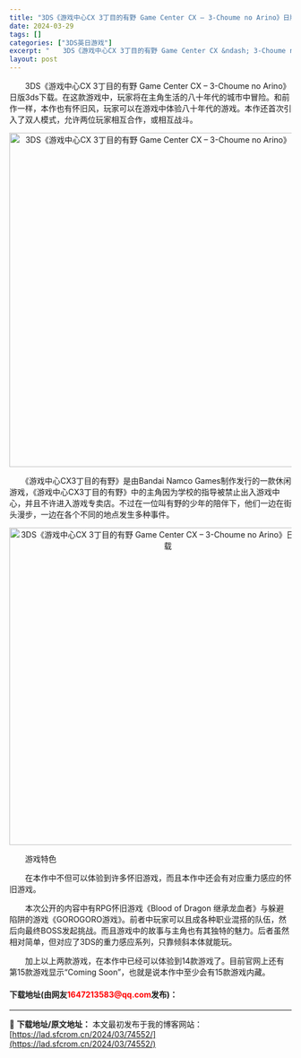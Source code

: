 ```yaml
---
title: "3DS《游戏中心CX 3丁目的有野 Game Center CX – 3-Choume no Arino》日版3ds下载"
date: 2024-03-29
tags: []
categories: ["3DS英日游戏"]
excerpt: "　　3DS《游戏中心CX 3丁目的有野 Game Center CX &ndash; 3-Choume no Arino》日版3ds下载。在这款游戏中，玩家将在主角生活的八十年代的城市中冒险。和前作一样，本作也有怀旧风，玩家可以在游戏中体验八十年代的游戏。本作还首次引入了双人模式，允许两位玩家相互合&hellip;"
layout: post
---
```


 <p>　　3DS《游戏中心CX 3丁目的有野 Game Center CX &ndash; 3-Choume no Arino》日版3ds下载。在这款游戏中，玩家将在主角生活的八十年代的城市中冒险。和前作一样，本作也有怀旧风，玩家可以在游戏中体验八十年代的游戏。本作还首次引入了双人模式，允许两位玩家相互合作，或相互战斗。</p> <p align="center"><img align="" border="0" src="https://lad.sfcrom.cn/wp-content/uploads/2024/03/20240329_6606299c2b56c.png" width="596" alt="3DS《游戏中心CX 3丁目的有野 Game Center CX – 3-Choume no Arino》日版3ds下载" /></p> <p>　　《游戏中心CX3丁目的有野》是由Bandai Namco Games制作发行的一款休闲游戏，《游戏中心CX3丁目的有野》中的主角因为学校的指导被禁止出入游戏中心，并且不许进入游戏专卖店。不过在一位叫有野的少年的陪伴下，他们一边在街头漫步，一边在各个不同的地点发生多种事件。</p> <p align="center"><img align="" border="0" src="https://lad.sfcrom.cn/wp-content/uploads/2024/03/20240329_6606299d2d629.png" width="566" alt="3DS《游戏中心CX 3丁目的有野 Game Center CX – 3-Choume no Arino》日版3ds下载" /></p> <p>　　游戏特色</p> <p>　　在本作中不但可以体验到许多怀旧游戏，而且本作中还会有对应重力感应的怀旧游戏。</p> <p>　　本次公开的内容中有RPG怀旧游戏《Blood of Dragon 继承龙血者》与躲避陷阱的游戏《GOROGORO游戏》。前者中玩家可以且成各种职业混搭的队伍，然后向最终BOSS发起挑战。而且游戏中的故事与主角也有其独特的魅力。后者虽然相对简单，但对应了3DS的重力感应系列，只靠倾斜本体就能玩。</p> <p>　　加上以上两款游戏，在本作中已经可以体验到14款游戏了。目前官网上还有第15款游戏显示&ldquo;Coming Soon&rdquo;，也就是说本作中至少会有15款游戏内藏。</p> <p><h4>下载地址(由网友<font color="red">1647213583@qq.com</font>发布)：</h4></p> 

---
📖 **下载地址/原文地址：** 本文最初发布于我的博客网站：[https://lad.sfcrom.cn/2024/03/74552/](https://lad.sfcrom.cn/2024/03/74552/)
